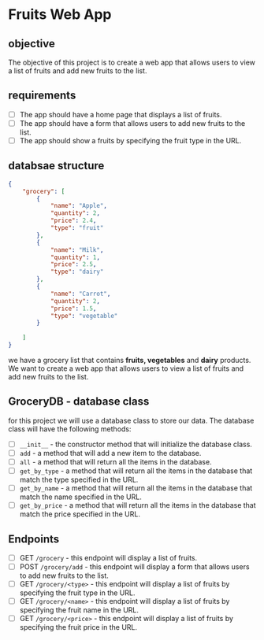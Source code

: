 # Fruits Web App

## objective

The objective of this project is to create a web app that allows users to view a list of fruits and add new fruits to the list.

## requirements

- [ ] The app should have a home page that displays a list of fruits.
- [ ] The app should have a form that allows users to add new fruits to the list.
- [ ] The app should show a fruits by specifying the fruit type in the URL.

## databsae structure

```json
{
    "grocery": [
        {
            "name": "Apple",
            "quantity": 2,
            "price": 2.4,
            "type": "fruit"
        },
        {
            "name": "Milk",
            "quantity": 1,
            "price": 2.5,
            "type": "dairy"
        },
        {
            "name": "Carrot",
            "quantity": 2,
            "price": 1.5,
            "type": "vegetable"
        }
        
    ]
}
```

we have a grocery list that contains **fruits, vegetables** and **dairy** products. We want to create a web app that allows users to view a list of fruits and add new fruits to the list.


## GroceryDB - database class

for this project we will use a database class to store our data. The database class will have the following methods:

- [ ] `__init__` - the constructor method that will initialize the database class.
- [ ] `add` - a method that will add a new item to the database.
- [ ] `all` - a method that will return all the items in the database.
- [ ] `get_by_type` - a method that will return all the items in the database that match the type specified in the URL.
- [ ] `get_by_name` - a method that will return all the items in the database that match the name specified in the URL.
- [ ] `get_by_price` - a method that will return all the items in the database that match the price specified in the URL.

## Endpoints

- [ ] GET `/grocery` - this endpoint will display a list of fruits.
- [ ] POST `/grocery/add` - this endpoint will display a form that allows users to add new fruits to the list.
- [ ] GET `/grocery/<type>` - this endpoint will display a list of fruits by specifying the fruit type in the URL.
- [ ] GET `/grocery/<name>` - this endpoint will display a list of fruits by specifying the fruit name in the URL.
- [ ] GET `/grocery/<price>` - this endpoint will display a list of fruits by specifying the fruit price in the URL.

